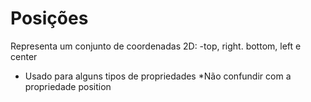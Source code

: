 # Posições

<position>

Representa um conjunto de coordenadas 2D:
-top, right. bottom, left e center

* Usado para alguns tipos de propriedades
*Não confundir com a propriedade position